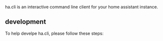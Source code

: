 ha.cli is an interactive command line client for your home assistant instance.

## development
To help develpe ha.cli, please follow these steps:

